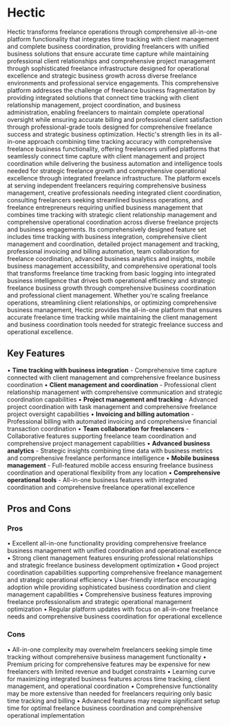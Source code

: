 # Hectic

Hectic transforms freelance operations through comprehensive all-in-one platform functionality that integrates time tracking with client management and complete business coordination, providing freelancers with unified business solutions that ensure accurate time capture while maintaining professional client relationships and comprehensive project management through sophisticated freelance infrastructure designed for operational excellence and strategic business growth across diverse freelance environments and professional service engagements. This comprehensive platform addresses the challenge of freelance business fragmentation by providing integrated solutions that connect time tracking with client relationship management, project coordination, and business administration, enabling freelancers to maintain complete operational oversight while ensuring accurate billing and professional client satisfaction through professional-grade tools designed for comprehensive freelance success and strategic business optimization. Hectic's strength lies in its all-in-one approach combining time tracking accuracy with comprehensive freelance business functionality, offering freelancers unified platforms that seamlessly connect time capture with client management and project coordination while delivering the business automation and intelligence tools needed for strategic freelance growth and comprehensive operational excellence through integrated freelance infrastructure. The platform excels at serving independent freelancers requiring comprehensive business management, creative professionals needing integrated client coordination, consulting freelancers seeking streamlined business operations, and freelance entrepreneurs requiring unified business management that combines time tracking with strategic client relationship management and comprehensive operational coordination across diverse freelance projects and business engagements. Its comprehensively designed feature set includes time tracking with business integration, comprehensive client management and coordination, detailed project management and tracking, professional invoicing and billing automation, team collaboration for freelance coordination, advanced business analytics and insights, mobile business management accessibility, and comprehensive operational tools that transforms freelance time tracking from basic logging into integrated business intelligence that drives both operational efficiency and strategic freelance business growth through comprehensive business coordination and professional client management. Whether you're scaling freelance operations, streamlining client relationships, or optimizing comprehensive business management, Hectic provides the all-in-one platform that ensures accurate freelance time tracking while maintaining the client management and business coordination tools needed for strategic freelance success and operational excellence.

## Key Features

• **Time tracking with business integration** - Comprehensive time capture connected with client management and comprehensive freelance business coordination
• **Client management and coordination** - Professional client relationship management with comprehensive communication and strategic coordination capabilities
• **Project management and tracking** - Advanced project coordination with task management and comprehensive freelance project oversight capabilities
• **Invoicing and billing automation** - Professional billing with automated invoicing and comprehensive financial transaction coordination
• **Team collaboration for freelancers** - Collaborative features supporting freelance team coordination and comprehensive project management capabilities
• **Advanced business analytics** - Strategic insights combining time data with business metrics and comprehensive freelance performance intelligence
• **Mobile business management** - Full-featured mobile access ensuring freelance business coordination and operational flexibility from any location
• **Comprehensive operational tools** - All-in-one business features with integrated coordination and comprehensive freelance operational excellence

## Pros and Cons

### Pros
• Excellent all-in-one functionality providing comprehensive freelance business management with unified coordination and operational excellence
• Strong client management features ensuring professional relationships and strategic freelance business development optimization
• Good project coordination capabilities supporting comprehensive freelance management and strategic operational efficiency
• User-friendly interface encouraging adoption while providing sophisticated business coordination and client management capabilities
• Comprehensive business features improving freelance professionalism and strategic operational management optimization
• Regular platform updates with focus on all-in-one freelance needs and comprehensive business coordination for operational excellence

### Cons
• All-in-one complexity may overwhelm freelancers seeking simple time tracking without comprehensive business management functionality
• Premium pricing for comprehensive features may be expensive for new freelancers with limited revenue and budget constraints
• Learning curve for maximizing integrated business features across time tracking, client management, and operational coordination
• Comprehensive functionality may be more extensive than needed for freelancers requiring only basic time tracking and billing
• Advanced features may require significant setup time for optimal freelance business coordination and comprehensive operational implementation